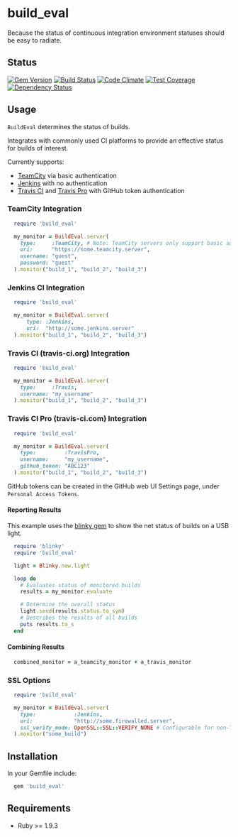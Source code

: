 # build_eval #

Because the status of continuous integration environment statuses should be easy to radiate.

## Status ##

[![Gem Version](https://badge.fury.io/rb/build_eval.svg)](http://badge.fury.io/rb/build_eval)
[![Build Status](https://travis-ci.org/MYOB-Technology/build_eval.png)](https://travis-ci.org/MYOB-Technology/build_eval)
[![Code Climate](https://codeclimate.com/github/MYOB-Technology/build_eval/badges/gpa.svg)](https://codeclimate.com/github/MYOB-Technology/build_eval)
[![Test Coverage](https://codeclimate.com/github/MYOB-Technology/build_eval/badges/coverage.svg)](https://codeclimate.com/github/MYOB-Technology/build_eval/coverage)
[![Dependency Status](https://gemnasium.com/MYOB-Technology/build_eval.png)](https://gemnasium.com/MYOB-Technology/build_eval)

## Usage ##

`BuildEval` determines the status of builds.

Integrates with commonly used CI platforms to provide an effective status for builds of interest.

Currently supports:

* [TeamCity](https://www.jetbrains.com/teamcity/) via basic authentication
* [Jenkins](https://jenkins.io/) with no authentication
* [Travis CI](https://travis-ci.org/) and [Travis Pro](https://travis-ci.com/) with GitHub token authentication

### TeamCity Integration ###

```ruby
  require 'build_eval'

  my_monitor = BuildEval.server(
    type:     :TeamCity, # Note: TeamCity servers only support basic authentication
    uri:      "https://some.teamcity.server",
    username: "guest",
    password: "guest"
  ).monitor("build_1", "build_2", "build_3")
```

### Jenkins CI Integration ###
```ruby
  require 'build_eval'

  my_monitor = BuildEval.server(
      type: :Jenkins,
      uri:  "http://some.jenkins.server"
  ).monitor("build_1", "build_2", "build_3")
```

### Travis CI (travis-ci.org) Integration ###

```ruby
  require 'build_eval'

  my_monitor = BuildEval.server(
    type:     :Travis,
    username: "my_username"
  ).monitor("build_1", "build_2", "build_3")
```

### Travis CI Pro (travis-ci.com) Integration ###

```ruby
  require 'build_eval'

  my_monitor = BuildEval.server(
    type:         :TravisPro,
    username:     "my_username",
    github_token: "ABC123"
  ).monitor("build_1", "build_2", "build_3")
```

GitHub tokens can be created in the GitHub web UI Settings page, under `Personal Access Tokens`.

#### Reporting Results ####

This example uses the [blinky gem](https://github.com/perryn/blinky) to show the net status of builds on a USB light.

```ruby
  require 'blinky'
  require 'build_eval'

  light = Blinky.new.light

  loop do
    # Evaluates status of monitored builds
    results = my_monitor.evaluate

    # Determine the overall status
    light.send(results.status.to_sym)
    # Describes the results of all builds
    puts results.to_s
  end
```

#### Combining Results ####

```ruby
  combined_monitor = a_teamcity_monitor + a_travis_monitor
```

### SSL Options ###

```ruby
  require 'build_eval'

  my_monitor = BuildEval.server(
    type:            :Jenkins,
    uri:             "http://some.firewalled.server",
    ssl_verify_mode: OpenSSL::SSL::VERIFY_NONE # Configurable for non-Travis servers
  ).monitor("some_build")
```

## Installation ##

In your Gemfile include:

```ruby
  gem 'build_eval'
```

## Requirements ##

* Ruby >= 1.9.3
